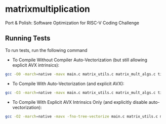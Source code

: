 # matrixmultiplication
Port &amp; Polish: Software Optimization for RISC-V  Coding Challenge

## Running Tests

To run tests, run the following command
* To Compile Without Compiler Auto-Vectorization (but still allowing explicit AVX intrinsics):
```bash
gcc -O0 -march=native -mavx main.c matrix_utils.c matrix_mult_algs.c timer.c -o matrix_mult_no_vec 
```
* To Compile With Auto-Vectorization (and explicit AVX):
```bash
gcc -O3 -march=native -mavx main.c matrix_utils.c matrix_mult_algs.c timer.c -o matrix_mult_vec
```
* To Compile With Explicit AVX Intrinsics Only (and explicitly disable auto-vectorization):
```bash
gcc -O2 -march=native -mavx -fno-tree-vectorize main.c matrix_utils.c matrix_mult_algs.c timer.c -o matrix_mult_explicit_avx_only
```
